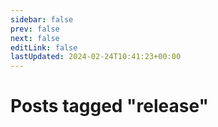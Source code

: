 ```yaml
---
sidebar: false
prev: false
next: false
editLink: false
lastUpdated: 2024-02-24T10:41:23+00:00
---
```


# Posts tagged "release"

<PostArchive tag="release" />
